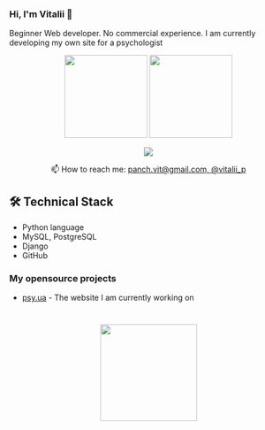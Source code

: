 ### Hi, I'm Vitalii 👋
 Beginner Web developer. No commercial experience. I am currently developing my own site for a psychologist

<p align='center'>
   <a href="https://github-readme-stats.vercel.app/api?username=vitalii96&show_icons=true&count_private=true"><img
           height=150
           src="https://github-readme-stats.vercel.app/api?username=vitalii96&show_icons=true&count_private=true"/></a>
   <a href="https://github.com/vitalii96/github-readme-stats"><img height=150
                                                                  src="https://github-readme-stats.vercel.app/api/top-langs/?username=vitalii96&layout=compact"/></a>
</p>

<p align='center'>
   <a href="https://www.linkedin.com/in/vitalii-panchuk-59982b10b/">
       <img src="https://img.shields.io/badge/linkedin-%230077B5.svg?&style=for-the-badge&logo=linkedin&logoColor=white"/>
   </a>
<p align='center'>
   📫 How to reach me: <a href='mailto:panch.vit@gmail.com'>panch.vit@gmail.com, @vitalii_p</a>
</p>


## 🛠 Technical Stack
*   Python language
*   MySQL, PostgreSQL
*   Django
*   GitHub

### My opensource projects

*   [psy.ua](https://github.com/vitalii96/psy.ua) - The website I am currently working on

<div align="center" style="margin: 40px 0">
   <a href="https://github.com/romankh3/github-profile-views-counter">
       <img width="175px" src="https://komarev.com/ghpvc/?username=romankh3&color=DE002D">
   </a>
</div>
